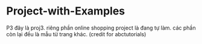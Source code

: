 # Project-with-Examples
P3
đây là proj3. riêng phần online shopping project là đang tự làm. các phần còn lại đều là mẫu từ trang khác. (credit for abctutorials)
